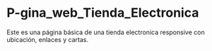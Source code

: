 # P-gina_web_Tienda_Electronica
Este es una página básica de una tienda electronica responsive con ubicación, enlaces y cartas. 
